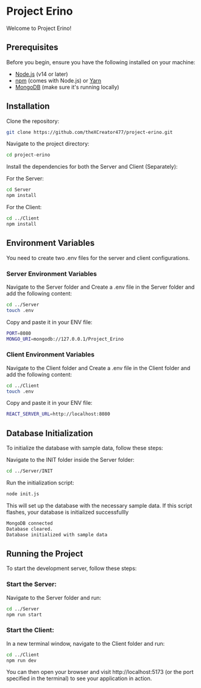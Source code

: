 # Project Erino

Welcome to Project Erino!

## Prerequisites

Before you begin, ensure you have the following installed on your machine:

- [Node.js](https://nodejs.org/) (v14 or later)
- [npm](https://www.npmjs.com/) (comes with Node.js) or [Yarn](https://yarnpkg.com/)
- [MongoDB](https://www.mongodb.com/) (make sure it's running locally)

## Installation

Clone the repository:

```bash
git clone https://github.com/theXCreator477/project-erino.git
```

Navigate to the project directory:
```bash
cd project-erino
```
Install the dependencies for both the Server and Client (Separately):

For the Server:

```bash
cd Server
npm install
```

For the Client:

```bash
cd ../Client
npm install
```

## Environment Variables
You need to create two .env files for the server and client configurations.

### Server Environment Variables
Navigate to the Server folder and Create a .env file in the Server folder and add the following content:

```bash
cd ../Server
touch .env
```

Copy and paste it in your ENV file:

```bash
PORT=8080
MONGO_URI=mongodb://127.0.0.1/Project_Erino
```

### Client Environment Variables
Navigate to the Client folder and Create a .env file in the Client folder and add the following content:

```bash
cd ../Client
touch .env
```

Copy and paste it in your ENV file:

```bash
REACT_SERVER_URL=http://localhost:8080
```

## Database Initialization
To initialize the database with sample data, follow these steps:

Navigate to the INIT folder inside the Server folder:

```bash
cd ../Server/INIT
```

Run the initialization script:

```bash
node init.js
```
This will set up the database with the necessary sample data.
If this script flashes, your database is initialized successfullly
```bash
MongoDB connected
Database cleared.
Database initialized with sample data
```

## Running the Project
To start the development server, follow these steps:

### Start the Server:

Navigate to the Server folder and run:

```bash
cd ../Server
npm run start
```

### Start the Client:

In a new terminal window, navigate to the Client folder and run:

```bash
cd ../Client
npm run dev
```

You can then open your browser and visit http://localhost:5173 (or the port specified in the terminal) to see your application in action.
